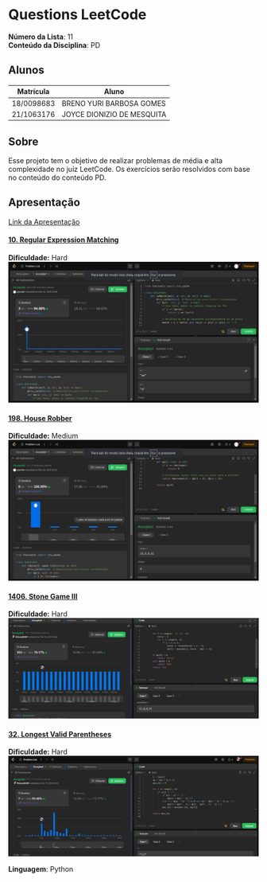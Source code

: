 # Questions LeetCode

**Número da Lista**: 11<br>
**Conteúdo da Disciplina**: PD<br>

## Alunos
|Matrícula | Aluno |
| -- | -- |
| 18/0098683 |  BRENO YURI BARBOSA GOMES |
| 21/1063176  |  JOYCE DIONIZIO DE MESQUITA |

## Sobre 
Esse projeto tem o objetivo de realizar problemas de média e alta complexidade no juíz LeetCode. Os exercícios serão resolvidos com base no conteúdo do conteúdo PD. 

## Apresentação
[Link da Apresentação](https://www.youtube.com/embed/lB6kVdxrcDY?si=7HjDBkAeTRawL3qt)


#### [10. Regular Expression Matching](https://leetcode.com/problems/regular-expression-matching/description/)
**Dificuldade:** Hard    
![Imagem](img/10_submission.png)

#### [198. House Robber](https://leetcode.com/problems/house-robber/description/)
**Dificuldade:** Medium  
![Imagem](img/198_submission.png)

#### [1406. Stone Game III](https://leetcode.com/problems/stone-game-iii/description/)
**Dificuldade:** Hard   
![Imagem](img/1406.jpeg)

#### [32. Longest Valid Parentheses](https://leetcode.com/problems/longest-valid-parentheses/description/)
**Dificuldade:** Hard   
![Imagem](img/32.jpeg)

**Linguagem**: Python<br>



